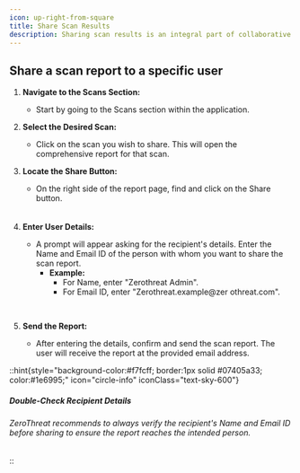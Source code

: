 ```yaml
---
icon: up-right-from-square
title: Share Scan Results
description: Sharing scan results is an integral part of collaborative vulnerability management. It allows you to keep your team informed, involve stakeholders, and streamline remediation efforts. With ZeroThreat, you can securely share detailed scan reports with specific users, ensuring that critical insights reach the right people at the right time.
---
```


## Share a scan report to a specific user

1. **Navigate to the Scans Section:**
   - Start by going to the Scans section within the application.
2. **Select the Desired Scan:**
   - Click on the scan you wish to share. This will open the comprehensive report for that scan.
3. **Locate the Share Button:**

   - On the right side of the report page, find and click on the Share button.
     <img src="/images/image (75).png" alt="" style="display:block; margin-right:auto; margin-left:auto; margin-top:20px;">

4. **Enter User Details:**

   - A prompt will appear asking for the recipient's details. Enter the Name and Email ID of the person with whom you want to share the scan report.
     - **Example:**
       - For Name, enter "Zerothreat Admin".
       - For Email ID, enter "Zerothreat.example@zer othreat.com".
         <img src="/images/image (76).png" alt="" style="display:block; margin:30px auto; margin-bottom:0px;">

5. **Send the Report:**
   - After entering the details, confirm and send the scan report. The user will receive the report at the provided email address.

::hint{style="background-color:#f7fcff; border:1px solid #07405a33; color:#1e6995;" icon="circle-info" iconClass="text-sky-600"}

##### Double-Check Recipient Details

###### ZeroThreat recommends to always verify the recipient's Name and Email ID before sharing to ensure the report reaches the intended person.

::
